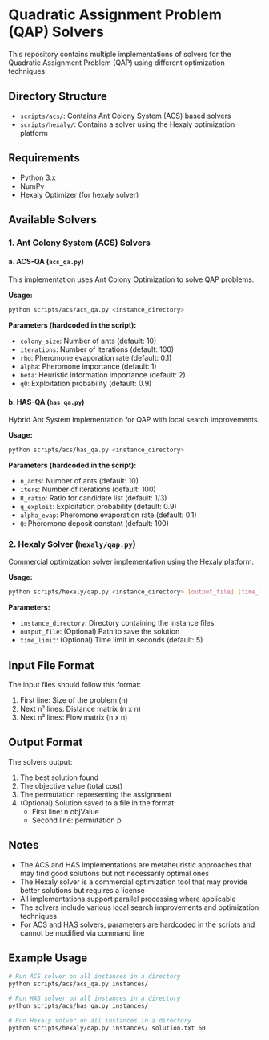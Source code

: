 # Quadratic Assignment Problem (QAP) Solvers

This repository contains multiple implementations of solvers for the Quadratic Assignment Problem (QAP) using different optimization techniques.

## Directory Structure

- `scripts/acs/`: Contains Ant Colony System (ACS) based solvers
- `scripts/hexaly/`: Contains a solver using the Hexaly optimization platform

## Requirements

- Python 3.x
- NumPy
- Hexaly Optimizer (for hexaly solver)

## Available Solvers

### 1. Ant Colony System (ACS) Solvers

#### a. ACS-QA (`acs_qa.py`)
This implementation uses Ant Colony Optimization to solve QAP problems.

**Usage:**
```bash
python scripts/acs/acs_qa.py <instance_directory>
```

**Parameters (hardcoded in the script):**
- `colony_size`: Number of ants (default: 10)
- `iterations`: Number of iterations (default: 100)
- `rho`: Pheromone evaporation rate (default: 0.1)
- `alpha`: Pheromone importance (default: 1)
- `beta`: Heuristic information importance (default: 2)
- `q0`: Exploitation probability (default: 0.9)

#### b. HAS-QA (`has_qa.py`)
Hybrid Ant System implementation for QAP with local search improvements.

**Usage:**
```bash
python scripts/acs/has_qa.py <instance_directory>
```

**Parameters (hardcoded in the script):**
- `n_ants`: Number of ants (default: 10)
- `iters`: Number of iterations (default: 100)
- `R_ratio`: Ratio for candidate list (default: 1/3)
- `q_exploit`: Exploitation probability (default: 0.9)
- `alpha_evap`: Pheromone evaporation rate (default: 0.1)
- `Q`: Pheromone deposit constant (default: 100)

### 2. Hexaly Solver (`hexaly/qap.py`)
Commercial optimization solver implementation using the Hexaly platform.

**Usage:**
```bash
python scripts/hexaly/qap.py <instance_directory> [output_file] [time_limit]
```

**Parameters:**
- `instance_directory`: Directory containing the instance files
- `output_file`: (Optional) Path to save the solution
- `time_limit`: (Optional) Time limit in seconds (default: 5)

## Input File Format

The input files should follow this format:
1. First line: Size of the problem (n)
2. Next n² lines: Distance matrix (n x n)
3. Next n² lines: Flow matrix (n x n)

## Output Format

The solvers output:
1. The best solution found
2. The objective value (total cost)
3. The permutation representing the assignment
4. (Optional) Solution saved to a file in the format:
   - First line: n objValue
   - Second line: permutation p

## Notes

- The ACS and HAS implementations are metaheuristic approaches that may find good solutions but not necessarily optimal ones
- The Hexaly solver is a commercial optimization tool that may provide better solutions but requires a license
- All implementations support parallel processing where applicable
- The solvers include various local search improvements and optimization techniques
- For ACS and HAS solvers, parameters are hardcoded in the scripts and cannot be modified via command line

## Example Usage

```bash
# Run ACS solver on all instances in a directory
python scripts/acs/acs_qa.py instances/

# Run HAS solver on all instances in a directory
python scripts/acs/has_qa.py instances/

# Run Hexaly solver on all instances in a directory
python scripts/hexaly/qap.py instances/ solution.txt 60
```
